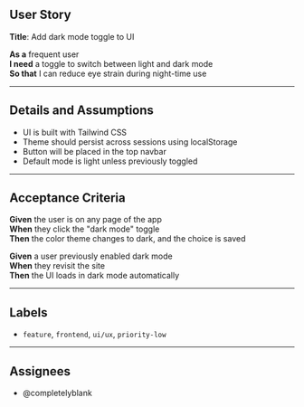 ## User Story

**Title**: Add dark mode toggle to UI

**As a** frequent user  
**I need** a toggle to switch between light and dark mode  
**So that** I can reduce eye strain during night-time use

---

## Details and Assumptions

- UI is built with Tailwind CSS
- Theme should persist across sessions using localStorage
- Button will be placed in the top navbar
- Default mode is light unless previously toggled

---

## Acceptance Criteria

**Given** the user is on any page of the app  
**When** they click the "dark mode" toggle  
**Then** the color theme changes to dark, and the choice is saved

**Given** a user previously enabled dark mode  
**When** they revisit the site  
**Then** the UI loads in dark mode automatically

---

## Labels

- `feature`, `frontend`, `ui/ux`, `priority-low`

---

## Assignees

- @completelyblank
